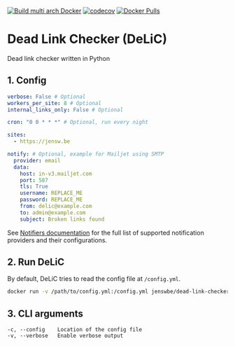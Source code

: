 [![Build multi arch Docker](https://github.com/JenswBE/python-dead-link-checker/workflows/Build%20multi%20arch%20Docker/badge.svg)](https://github.com/JenswBE/python-dead-link-checker)
[![codecov](https://codecov.io/gh/JenswBE/python-dead-link-checker/branch/master/graph/badge.svg)](https://codecov.io/gh/JenswBE/python-dead-link-checker)
[![Docker Pulls](https://img.shields.io/docker/pulls/jenswbe/dead-link-checker)](https://hub.docker.com/r/jenswbe/dead-link-checker)

# Dead Link Checker (DeLiC)

Dead link checker written in Python

## 1. Config

```yaml
verbose: False # Optional
workers_per_site: 8 # Optional
internal_links_only: False # Optional

cron: "0 0 * * *" # Optional, run every night

sites:
  - https://jensw.be

notify: # Optional, example for Mailjet using SMTP
  provider: email
  data:
    host: in-v3.mailjet.com
    port: 587
    tls: True
    username: REPLACE_ME
    password: REPLACE_ME
    from: delic@example.com
    to: admin@example.com
    subject: Broken links found
```

See [Notifiers documentation](https://notifiers.readthedocs.io/en/latest/providers/index.html)
for the full list of supported notification providers and their configurations.

## 2. Run DeLiC

By default, DeLiC tries to read the config file at `/config.yml`.

```bash
docker run -v /path/to/config.yml:/config.yml jenswbe/dead-link-checker
```

## 3. CLI arguments
```
-c, --config    Location of the config file
-v, --verbose   Enable verbose output
```
